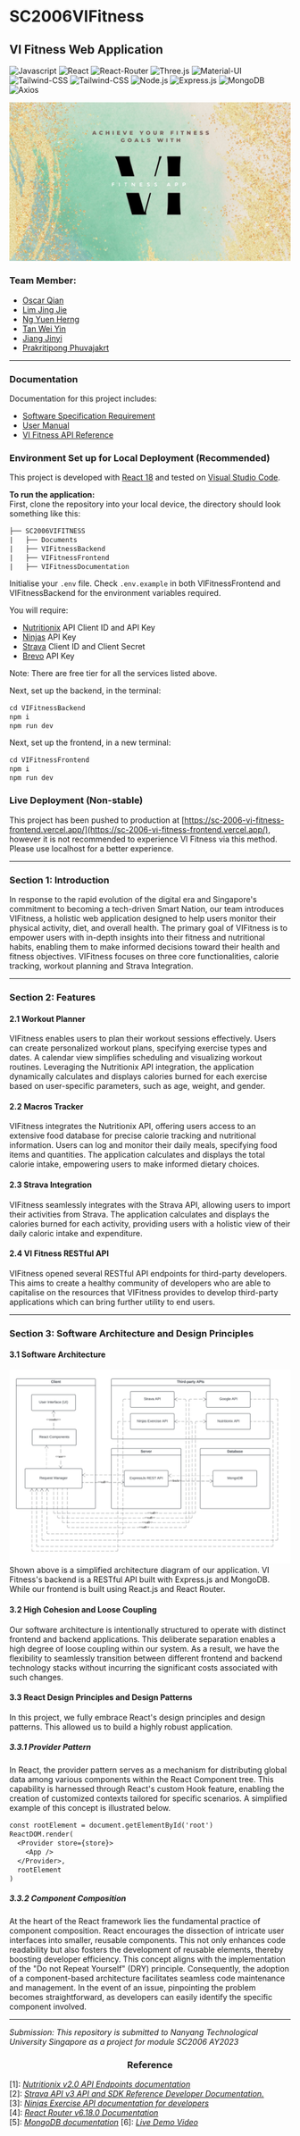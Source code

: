 # SC2006VIFitness

## VI Fitness Web Application

<div>
<img src="http://img.shields.io/badge/Javascript-fcd400?style=flat-square&logo=javascript&logoColor=black" alt="Javascript">
<img src="https://img.shields.io/badge/React-20232A?style=flat-square&logo=react&logoColor=61DAFB" alt="React">
<img src="https://img.shields.io/badge/React Router-black?style=flat-square&logo=reactrouter&logoColor=CA4245" alt="React-Router">
<img src="https://img.shields.io/badge/threejs-black?style=flat-square&logo=three.js&logoColor=white" alt="Three.js">
<img src="https://img.shields.io/badge/Material--UI-0081CB?style=flat-square&logo=mui&logoColor=white" alt="Material-UI">
<img src="https://img.shields.io/badge/Tailwind--CSS-06B6D4?style=flat-square&logo=tailwind-css&logoColor=white" alt="Tailwind-CSS">
<img src="https://img.shields.io/badge/GSAP-88CE02?style=flat-square&logo=greensock&logoColor=white" alt="Tailwind-CSS">
<img src="https://img.shields.io/badge/Node.js-43853D?style=flat-square&logo=node.js&logoColor=white" alt="Node.js">
<img src="https://img.shields.io/badge/Express.js-17202C?style=flat-square&logo=express" alt="Express.js">
<img src="https://img.shields.io/badge/MongoDB-4EA94B?style=flat-square&logo=mongodb&logoColor=white" alt="MongoDB">
<img src="https://img.shields.io/badge/Axios-5A29E4?style=flat-square&logo=axios&logoColor=white" alt="Axios">
</div>

![Cover](./Documents/Diagrams/VIFitnessCover.png)

### Team Member:

- [Oscar Qian](https://github.com/oscarqjh)
- [Lim Jing Jie](https://github.com/bron322)
- [Ng Yuen Herng](https://github.com/ngyh6726)
- [Tan Wei Yin](https://github.com/wytan12)
- [Jiang Jinyi](https://github.com/Jinyi087)
- [Prakritipong Phuvajakrt](https://github.com/Phuvj)

---

### Documentation

Documentation for this project includes:

- [Software Specification Requirement](./Documents/VIFitness%20Software%20Specification%20Requirement.pdf)
- [User Manual](https://sc-2006-vi-fitness.vercel.app/docs/guides/introduction/)
- [VI Fitness API Reference](https://sc-2006-vi-fitness.vercel.app/docs/developerapi/getting-started/)

### Environment Set up for Local Deployment (Recommended)

This project is developed with [React 18](https://react.dev/) and tested on [Visual Studio Code](https://code.visualstudio.com/).

**To run the application:**  
First, clone the repository into your local device, the directory should look something like this:

```
├── SC2006VIFITNESS
|   ├── Documents
|   ├── VIFitnessBackend
|   ├── VIFitnessFrontend
|   ├── VIFitnessDocumentation
```

Initialise your `.env` file. Check `.env.example` in both VIFitnessFrontend and VIFitnessBackend for the environment variables required.

You will require:

- [Nutritionix](https://www.nutritionix.com/business/api) API Client ID and API Key
- [Ninjas](https://api-ninjas.com/) API Key
- [Strava](https://developers.strava.com/docs/reference/) Client ID and Client Secret
- [Brevo](https://www.brevo.com/) API Key

Note: There are free tier for all the services listed above.

Next, set up the backend, in the terminal:

```
cd VIFitnessBackend
npm i
npm run dev
```

Next, set up the frontend, in a new terminal:

```
cd VIFitnessFrontend
npm i
npm run dev
```

### Live Deployment (Non-stable)

This project has been pushed to production at [https://sc-2006-vi-fitness-frontend.vercel.app/](https://sc-2006-vi-fitness-frontend.vercel.app/), however it is not recommended to experience VI Fitness via this method. Please use localhost for a better experience.

---

### Section 1: Introduction

In response to the rapid evolution of the digital era and Singapore's commitment to becoming a tech-driven Smart Nation, our team introduces VIFitness, a holistic web application designed to help users monitor their physical activity, diet, and overall health. The primary goal of VIFitness is to empower users with in-depth insights into their fitness and nutritional habits, enabling them to make informed decisions toward their health and fitness objectives. VIFitness focuses on three core functionalities, calorie tracking, workout planning and Strava Integration.

---

### Section 2: Features

#### 2.1 Workout Planner

VIFitness enables users to plan their workout sessions effectively. Users can create personalized workout plans, specifying exercise types and dates. A calendar view simplifies scheduling and visualizing workout routines. Leveraging the Nutritionix API integration, the application dynamically calculates and displays calories burned for each exercise based on user-specific parameters, such as age, weight, and gender.

#### 2.2 Macros Tracker

VIFitness integrates the Nutritionix API, offering users access to an extensive food database for precise calorie tracking and nutritional information. Users can log and monitor their daily meals, specifying food items and quantities. The application calculates and displays the total calorie intake, empowering users to make informed dietary choices.

#### 2.3 Strava Integration

VIFitness seamlessly integrates with the Strava API, allowing users to import their activities from Strava. The application calculates and displays the calories burned for each activity, providing users with a holistic view of their daily caloric intake and expenditure.

#### 2.4 VI Fitness RESTful API

VIFitness opened several RESTful API endpoints for third-party developers. This aims to create a healthy community of developers who are able to capitalise on the resources that VIFitness provides to develop third-party applications which can bring further utility to end users.

---

### Section 3: Software Architecture and Design Principles

#### 3.1 Software Architecture

![archidiagram](./Documents/Diagrams/SimplifiedArchitectureDiagram.jpeg)  
Shown above is a simplified architecture diagram of our application. VI Fitness's backend is a RESTful API built with Express.js and MongoDB. While our frontend is built using React.js and React Router.

#### 3.2 High Cohesion and Loose Coupling

Our software architecture is intentionally structured to operate with distinct frontend and backend applications. This deliberate separation enables a high degree of loose coupling within our system. As a result, we have the flexibility to seamlessly transition between different frontend and backend technology stacks without incurring the significant costs associated with such changes.

#### 3.3 React Design Principles and Design Patterns

In this project, we fully embrace React's design principles and design patterns. This allowed us to build a highly robust application.

##### 3.3.1 Provider Pattern

In React, the provider pattern serves as a mechanism for distributing global data among various components within the React Component tree. This capability is harnessed through React's custom Hook feature, enabling the creation of customized contexts tailored for specific scenarios. A simplified example of this concept is illustrated below.

```
const rootElement = document.getElementById('root')
ReactDOM.render(
  <Provider store={store}>
    <App />
  </Provider>,
  rootElement
)
```

##### 3.3.2 Component Composition

At the heart of the React framework lies the fundamental practice of component composition. React encourages the dissection of intricate user interfaces into smaller, reusable components. This not only enhances code readability but also fosters the development of reusable elements, thereby boosting developer efficiency. This concept aligns with the implementation of the "Do not Repeat Yourself" (DRY) principle. Consequently, the adoption of a component-based architecture facilitates seamless code maintenance and management. In the event of an issue, pinpointing the problem becomes straightforward, as developers can easily identify the specific component involved.

---

_Submission: This repository is submitted to Nanyang Technological University Singapore as a project for module SC2006 AY2023_

<h3 align="center">Reference</h3>

[1]: [_Nutritionix v2.0 API Endpoints documentation_](https://developer.nutritionix.com/docs/v2)  
[2]: [_Strava API v3 API and SDK Reference Developer Documentation._](https://developers.strava.com/docs/reference/)  
[3]: [_Ninjas Exercise API documentation for developers_](https://api-ninjas.com/api/exercises)  
[4]: [_React Router v6.18.0 Documentation_](https://reactrouter.com/en/main)  
[5]: [_MongoDB documentation_](https://www.mongodb.com/docs)
[6]: [_Live Demo Video_](https://www.youtube.com/watch?v=_yXvQqSiBh8&t=35s)
